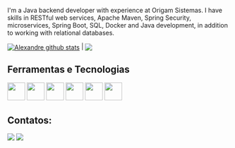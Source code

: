 I'm a Java backend developer with experience at Origam Sistemas. I have skills in RESTful web services, Apache Maven, Spring Security, microservices, Spring Boot, SQL, Docker and Java development, in addition to working with relational databases.


<a href="https://github.com/alexandrekonomi/github-readme-stats"><img align="center" src="https://github-readme-stats.vercel.app/api?username=alexandrekonomi&show_icons=true&include_all_commits=true&theme=buefy&hide_border=true" alt="Alexandre github stats" /></a> | <a href="https://github.com/alexandrekonomi/github-readme-stats"><img align="center" src="https://github-readme-stats.vercel.app/api/top-langs/?username=alexandrekonomi&layout=compact&theme=buefy&hide_border=true" /></a> 


## Ferramentas e Tecnologias

<img src="https://cdn.jsdelivr.net/gh/devicons/devicon/icons/git/git-original.svg" width="40" height="40"/> <img src="https://cdn.jsdelivr.net/gh/devicons/devicon/icons/java/java-original-wordmark.svg" width="40" height="40" /> <img src="https://cdn.jsdelivr.net/gh/devicons/devicon/icons/docker/docker-plain.svg" width="40" height="40" /> <img src="https://cdn.jsdelivr.net/gh/devicons/devicon/icons/mysql/mysql-original-wordmark.svg" width="40" height="40" /> <img src="https://cdn.jsdelivr.net/gh/devicons/devicon/icons/postgresql/postgresql-plain.svg" width="40" height="40" /> <img src="https://cdn.jsdelivr.net/gh/devicons/devicon/icons/spring/spring-original-wordmark.svg" width="40" height="40" />

## Contatos:

<div>

<a href = "mailto:alexandrekonomi1234@gmail.com"><img src="https://img.shields.io/badge/Gmail-D14836?style=for-the-badge&logo=gmail&logoColor=white" target="_blank"></a>
<a href="https://www.linkedin.com/in/alexandre-konomi-866065213/" target="_blank"><img src="https://img.shields.io/badge/-LinkedIn-%230077B5?style=for-the-badge&logo=linkedin&logoColor=white" target="_blank"></a>   
</div>





<!--
**alexandrekonomi/alexandrekonomi** is a ✨ _special_ ✨ repository because its `README.md` (this file) appears on your GitHub profile.

Here are some ideas to get you started:

- 🔭 I’m currently working on ...
- 🌱 I’m currently learning ...
- 👯 I’m looking to collaborate on ...
- 🤔 I’m looking for help with ...
- 💬 Ask me about ...
- 📫 How to reach me: ...
- 😄 Pronouns: ...
- ⚡ Fun fact: ...
-->
